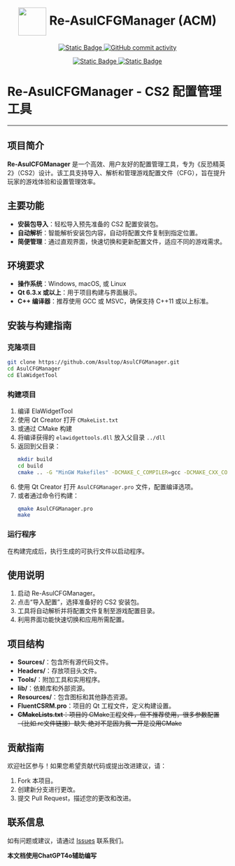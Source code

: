 


<h1 align="center"><img src="./Pic/favicon.ico" width="64" align="center"> Re-AsulCFGManager (ACM)</h1>

<p align="center">
    <a href="https://acm.asul.top/">
        <img alt="Static Badge" src="https://img.shields.io/badge/website-ACM-blue?style=for-the-badge">
    </a>
    <a href="https://github.com/AsulTop/Re-AsulCFGManager/pulse">
        <img alt="GitHub commit activity" src="https://img.shields.io/github/commit-activity/m/AsulTop/AsulCFGManager?style=for-the-badge">
    </a>
</p>
<p align="center">
    <a href="https://github.com/AsulTop/Re-AsulCFGManager">
        <img alt="Static Badge" src="https://img.shields.io/badge/Re-AsulCFGManager-Main?style=for-the-badge&logo=github&labelColor=green&color=green">
    </a>
    <!-- <a href="https://github.com/eLecCap1taL/AutoSettings">
        <img alt="Static Badge" src="https://img.shields.io/badge/Manager-Manager?style=for-the-badge&logo=github&labelColor=yellow&color=yellow">
    </a> -->
    <a href="https://github.com/AsulTop/Asultop.github.io">
        <img alt="Static Badge" src="https://img.shields.io/badge/Page-Page?style=for-the-badge&logo=github&labelColor=purple&color=purple">
    </a>
</p>

# Re-AsulCFGManager - CS2 配置管理工具
--- 
## 项目简介
**Re-AsulCFGManager** 是一个高效、用户友好的配置管理工具，专为《反恐精英 2》（CS2）设计。该工具支持导入、解析和管理游戏配置文件（CFG），旨在提升玩家的游戏体验和设置管理效率。

## 主要功能
- **安装包导入**：轻松导入预先准备的 CS2 配置安装包。
- **自动解析**：智能解析安装包内容，自动将配置文件复制到指定位置。
- **简便管理**：通过直观界面，快速切换和更新配置文件，适应不同的游戏需求。

## 环境要求
- **操作系统**：Windows, macOS, 或 Linux
- **Qt 6.3.x 或以上**：用于项目构建与界面展示。
- **C++ 编译器**：推荐使用 GCC 或 MSVC，确保支持 C++11 或以上标准。

## 安装与构建指南

### 克隆项目
```bash
git clone https://github.com/Asultop/AsulCFGManager.git
cd AsulCFGManager
cd ElaWidgetTool
```

### 构建项目
1. 编译 ElaWidgetTool
2. 使用 Qt Creator 打开 `CMakeList.txt`
3. 或通过 CMake 构建
4. 将编译获得的 `elawidgettools.dll` 放入父目录 `../dll`
6. 返回到父目录：
   ```bash
   mkdir build
   cd build
   cmake .. -G "MinGW Makefiles" -DCMAKE_C_COMPILER=gcc -DCMAKE_CXX_COMPILER=g++ -DCMAKE_BUILD_TYPE=Release
   ```
7. 使用 Qt Creator 打开 `AsulCFGManager.pro` 文件，配置编译选项。
8. 或者通过命令行构建：
   ```bash
   qmake AsulCFGManager.pro
   make
   ```

### 运行程序
在构建完成后，执行生成的可执行文件以启动程序。

## 使用说明
1. 启动 Re-AsulCFGManager。
2. 点击“导入配置”，选择准备好的 CS2 安装包。
3. 工具将自动解析并将配置文件复制至游戏配置目录。
4. 利用界面功能快速切换和应用所需配置。

## 项目结构
- **Sources/**：包含所有源代码文件。
- **Headers/**：存放项目头文件。
- **Tools/**：附加工具和实用程序。
- **lib/**：依赖库和外部资源。
- **Resources/**：包含图标和其他静态资源。
- **FluentCSRM.pro**：项目的 Qt 工程文件，定义构建设置。
- ~~**CMakeLists.txt**：项目的 CMake工程文件，但不推荐使用，很多参数配置（比如.rc文件链接）缺失 绝对不是因为我一开是没用CMake~~

## 贡献指南
欢迎社区参与！如果您希望贡献代码或提出改进建议，请：
1. Fork 本项目。
2. 创建新分支进行更改。
3. 提交 Pull Request，描述您的更改和改进。

## 联系信息
如有问题或建议，请通过 [Issues](https://github.com/Asultop/AsulCFGManager/issues) 联系我们。

**本文档使用ChatGPT4o辅助编写**
